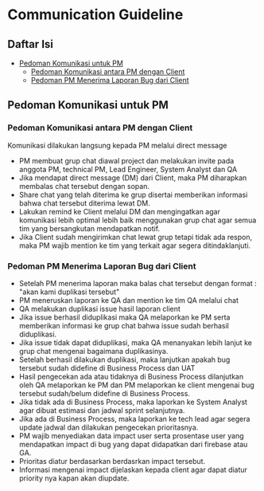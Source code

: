 Communication Guideline
=======================

## Daftar Isi
- [Pedoman Komunikasi untuk PM](#pedoman-komunikasi-untuk-pm)
    - [Pedoman Komunikasi antara PM dengan Client](#pedoman-komunikasi-antara-pm-dengan-client)
    - [Pedoman PM Menerima Laporan Bug dari Client](#pedoman-pm-menerima-laporan-bug-dari-client)
    
## Pedoman Komunikasi untuk PM
### Pedoman Komunikasi antara PM dengan Client
Komunikasi dilakukan langsung kepada PM melalui direct message
- PM membuat grup chat diawal project dan melakukan invite pada anggota PM, technical PM, Lead Engineer, System Analyst dan QA
- Jika mendapat direct message (DM) dari Client, maka PM diharapkan membalas chat tersebut dengan sopan.
- Share chat yang telah diterima ke grup disertai memberikan informasi bahwa chat tersebut diterima lewat DM.
- Lakukan remind ke Client melalui DM dan mengingatkan agar komunikasi lebih optimal lebih baik menggunakan grup chat agar semua tim yang bersangkutan mendapatkan notif.
- Jika Client sudah mengirimkan chat lewat grup tetapi tidak ada respon, maka PM wajib mention ke tim yang terkait agar segera ditindaklanjuti.
    
### Pedoman PM Menerima Laporan Bug dari Client
- Setelah PM menerima laporan maka balas chat tersebut dengan format : "akan kami duplikasi tersebut"
- PM meneruskan laporan ke QA dan mention ke tim QA melalui chat
- QA melakukan duplikasi issue hasil laporan client
- Jika issue berhasil diduplikasi maka QA melaporkan ke PM serta memberikan informasi ke grup chat bahwa issue sudah berhasil diduplikasi.
- Jika issue tidak dapat diduplikasi, maka QA menanyakan lebih lanjut ke grup chat mengenai bagaimana duplikasinya.
- Setelah berhasil dilakukan duplikasi, maka lanjutkan apakah bug tersebut sudah didefine di Business Process dan UAT
- Hasil pengecekan ada atau tidaknya di Business Process dilanjutkan oleh QA melaporkan ke PM dan PM melaporkan ke client mengenai bug tersebut sudah/belum didefine di Business Process.
- Jika tidak ada di Business Process, maka laporkan ke System Analyst agar dibuat estimasi dan jadwal sprint selanjutnya.
- Jika ada di Business Process, maka laporkan ke tech lead agar segera update jadwal dan dilakukan pengecekan prioritasnya.
- PM wajib menyediakan data impact user serta prosentase user yang mendapatkan impact di bug yang dapat didapatkan dari firebase atau GA.
- Prioritas diatur berdasarkan berdasrkan impact tersebut.
 - Informasi mengenai impact dijelaskan kepada client agar dapat diatur priority nya kapan akan diupdate.
    
